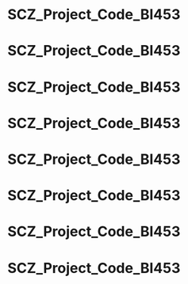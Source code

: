 # SCZ_Project_Code_BI453
# SCZ_Project_Code_BI453
# SCZ_Project_Code_BI453
# SCZ_Project_Code_BI453
# SCZ_Project_Code_BI453
# SCZ_Project_Code_BI453
# SCZ_Project_Code_BI453
# SCZ_Project_Code_BI453
